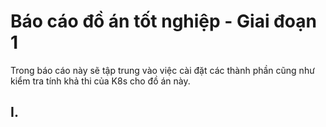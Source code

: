 # Báo cáo đồ án tốt nghiệp - Giai đoạn 1

Trong báo cáo này sẽ tập trung vào việc cài đặt các thành phần cũng như kiểm tra tính khả thi của K8s cho đồ án này.

## I. 